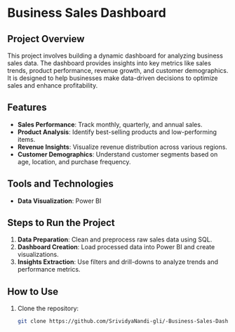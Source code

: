 # Business Sales Dashboard
## Project Overview
This project involves building a dynamic dashboard for analyzing business sales data. The dashboard provides insights into key metrics like sales trends, product performance, revenue growth, and customer demographics. It is designed to help businesses make data-driven decisions to optimize sales and enhance profitability.
## Features
- **Sales Performance**: Track monthly, quarterly, and annual sales.
- **Product Analysis**: Identify best-selling products and low-performing items.
- **Revenue Insights**: Visualize revenue distribution across various regions.
- **Customer Demographics**: Understand customer segments based on age, location, and purchase frequency.
## Tools and Technologies
- **Data Visualization**: Power BI 
## Steps to Run the Project
1. **Data Preparation**: Clean and preprocess raw sales data using SQL.
2. **Dashboard Creation**: Load processed data into Power BI and create visualizations.
3. **Insights Extraction**: Use filters and drill-downs to analyze trends and performance metrics.

## How to Use
1. Clone the repository:  
   ```bash
   git clone https://github.com/SrividyaNandi-gli/-Business-Sales-Dashboard.git
